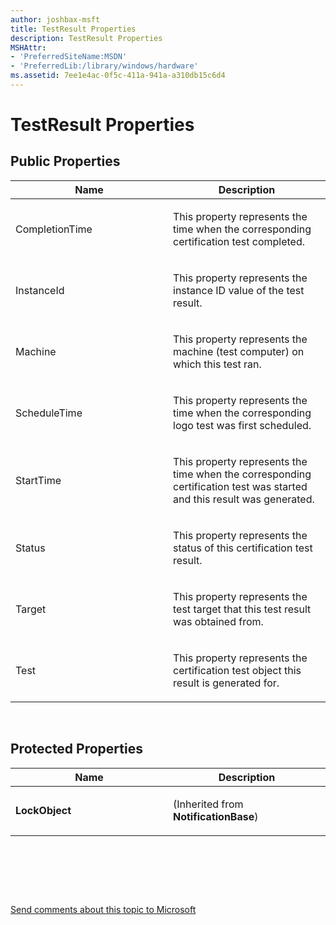 ```yaml
---
author: joshbax-msft
title: TestResult Properties
description: TestResult Properties
MSHAttr:
- 'PreferredSiteName:MSDN'
- 'PreferredLib:/library/windows/hardware'
ms.assetid: 7ee1e4ac-0f5c-411a-941a-a310db15c6d4
---
```


# TestResult Properties


## Public Properties


<table>
<colgroup>
<col width="50%" />
<col width="50%" />
</colgroup>
<thead>
<tr class="header">
<th>Name</th>
<th>Description</th>
</tr>
</thead>
<tbody>
<tr class="odd">
<td><p>CompletionTime</p></td>
<td><p>This property represents the time when the corresponding certification test completed.</p></td>
</tr>
<tr class="even">
<td><p>InstanceId</p></td>
<td><p>This property represents the instance ID value of the test result.</p></td>
</tr>
<tr class="odd">
<td><p>Machine</p></td>
<td><p>This property represents the machine (test computer) on which this test ran.</p></td>
</tr>
<tr class="even">
<td><p>ScheduleTime</p></td>
<td><p>This property represents the time when the corresponding logo test was first scheduled.</p></td>
</tr>
<tr class="odd">
<td><p>StartTime</p></td>
<td><p>This property represents the time when the corresponding certification test was started and this result was generated.</p></td>
</tr>
<tr class="even">
<td><p>Status</p></td>
<td><p>This property represents the status of this certification test result.</p></td>
</tr>
<tr class="odd">
<td><p>Target</p></td>
<td><p>This property represents the test target that this test result was obtained from.</p></td>
</tr>
<tr class="even">
<td><p>Test</p></td>
<td><p>This property represents the certification test object this result is generated for.</p></td>
</tr>
</tbody>
</table>

 

## Protected Properties


<table>
<colgroup>
<col width="50%" />
<col width="50%" />
</colgroup>
<thead>
<tr class="header">
<th>Name</th>
<th>Description</th>
</tr>
</thead>
<tbody>
<tr class="odd">
<td><p><strong>LockObject</strong></p></td>
<td><p>(Inherited from <strong>NotificationBase</strong>)</p></td>
</tr>
</tbody>
</table>

 

 

 

[Send comments about this topic to Microsoft](mailto:wsddocfb@microsoft.com?subject=Documentation%20feedback%20%5Bp_hck\p_hck%5D:%20TestResult%20Properties%20%20RELEASE:%20%284/27/2016%29&body=%0A%0APRIVACY%20STATEMENT%0A%0AWe%20use%20your%20feedback%20to%20improve%20the%20documentation.%20We%20don't%20use%20your%20email%20address%20for%20any%20other%20purpose,%20and%20we'll%20remove%20your%20email%20address%20from%20our%20system%20after%20the%20issue%20that%20you're%20reporting%20is%20fixed.%20While%20we're%20working%20to%20fix%20this%20issue,%20we%20might%20send%20you%20an%20email%20message%20to%20ask%20for%20more%20info.%20Later,%20we%20might%20also%20send%20you%20an%20email%20message%20to%20let%20you%20know%20that%20we've%20addressed%20your%20feedback.%0A%0AFor%20more%20info%20about%20Microsoft's%20privacy%20policy,%20see%20http://privacy.microsoft.com/default.aspx. "Send comments about this topic to Microsoft")




